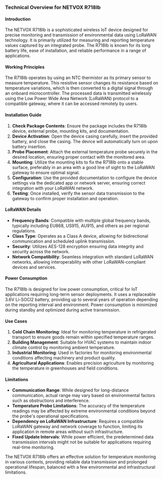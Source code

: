 ### Technical Overview for NETVOX R718Ib

#### Introduction
The NETVOX R718Ib is a sophisticated wireless IoT device designed for precise monitoring and transmission of environmental data using LoRaWAN technology. It is primarily utilized for measuring and reporting temperature values captured by an integrated probe. The R718Ib is known for its long battery life, ease of installation, and reliable performance in a range of applications.

#### Working Principles
The R718Ib operates by using an NTC thermistor as its primary sensor to measure temperature. This resistive sensor changes its resistance based on temperature variations, which is then converted to a digital signal through an onboard microcontroller. The processed data is transmitted wirelessly using the Low Power Wide Area Network (LoRaWAN) protocol to a compatible gateway, where it can be accessed remotely by users.

#### Installation Guide
1. **Check Package Contents**: Ensure the package includes the R718Ib device, external probe, mounting kits, and documentation.
2. **Device Activation**: Open the device casing carefully, insert the provided battery, and close the casing. The device will automatically turn on upon battery insertion.
3. **Probe Placement**: Attach the external temperature probe securely in the desired location, ensuring proper contact with the monitored area.
4. **Mounting**: Utilize the mounting kits to fix the R718Ib onto a stable surface, preferably in an area with a good line of sight to the LoRaWAN gateway to ensure optimal signal.
5. **Configuration**: Use the provided documentation to configure the device settings via the dedicated app or network server, ensuring correct integration with your LoRaWAN network.
6. **Testing**: Once installed, verify the sensor data transmission to the gateway to confirm proper installation and operation.

#### LoRaWAN Details
- **Frequency Bands**: Compatible with multiple global frequency bands, typically including EU868, US915, AU915, and others as per regional regulations.
- **Class Type**: Operates as a Class A device, allowing for bidirectional communication and scheduled uplink transmission.
- **Security**: Utilizes AES-128 encryption ensuring data integrity and security across the network.
- **Network Compatibility**: Seamless integration with standard LoRaWAN networks, allowing interoperability with other LoRaWAN-compliant devices and services.

#### Power Consumption
The R718Ib is designed for low power consumption, critical for IoT applications requiring long-term sensor deployments. It uses a replaceable 3.6V Li-SOCl2 battery, providing up to several years of operation depending on the reporting interval and environment. Power consumption is minimized during standby and optimized during active transmission.

#### Use Cases
1. **Cold Chain Monitoring**: Ideal for monitoring temperature in refrigerated transport to ensure goods remain within specified temperature ranges.
2. **Building Management**: Suitable for HVAC systems to maintain indoor climate control by monitoring ambient temperature.
3. **Industrial Monitoring**: Used in factories for monitoring environmental conditions affecting machinery and product quality.
4. **Agricultural Applications**: Enables precision agriculture by monitoring the temperature in greenhouses and field conditions.

#### Limitations
- **Communication Range**: While designed for long-distance communication, actual range may vary based on environmental factors such as obstructions and interference.
- **Temperature Probe Limitations**: The accuracy of the temperature readings may be affected by extreme environmental conditions beyond the probe's operational specifications.
- **Dependency on LoRaWAN Infrastructure**: Requires a compatible LoRaWAN gateway and network coverage to function, limiting its application in remote areas without such infrastructure.
- **Fixed Update Intervals**: While power efficient, the predetermined data transmission intervals might not be suitable for applications requiring real-time monitoring.

The NETVOX R718Ib offers an effective solution for temperature monitoring in various contexts, providing reliable data transmission and prolonged operational lifespan, balanced with a few environmental and infrastructural limitations.